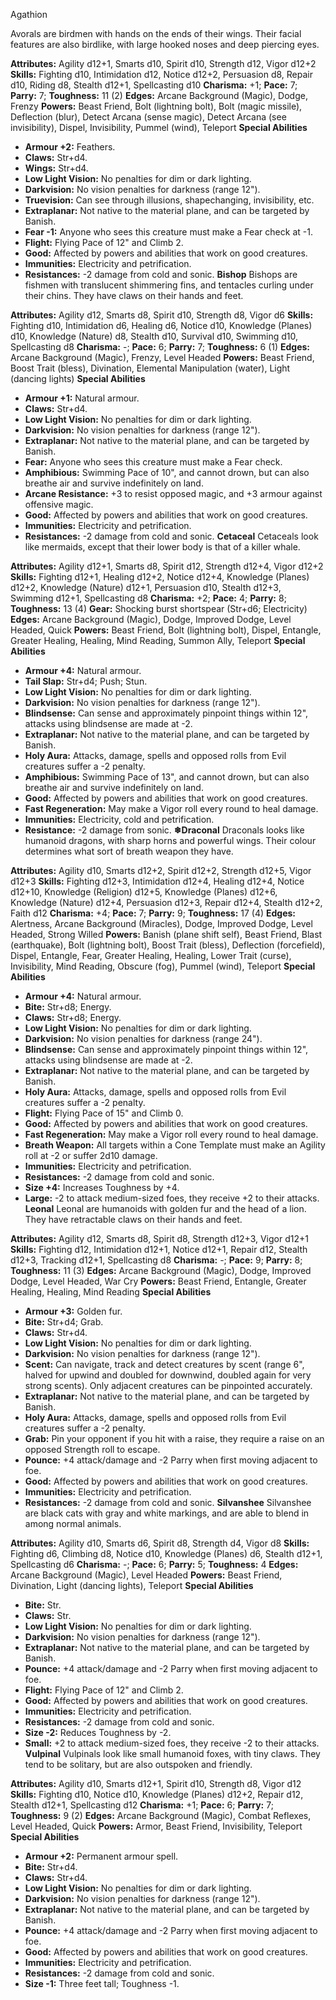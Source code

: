 Agathion

Avorals are birdmen with hands on the ends of their wings. Their
facial features are also birdlike, with large hooked noses and deep
piercing eyes.

**Attributes:** Agility d12+1, Smarts d10, Spirit d10, Strength d12,
Vigor d12+2
**Skills:** Fighting d10, Intimidation d12, Notice d12+2, Persuasion d8,
Repair d10, Riding d8, Stealth d12+1, Spellcasting d10
**Charisma:** +1; **Pace:** 7; **Parry:** 7; **Toughness:** 11 (2)
**Edges:** Arcane Background (Magic), Dodge, Frenzy
**Powers:** Beast Friend, Bolt (lightning bolt), Bolt (magic missile),
Deflection (blur), Detect Arcana (sense magic), Detect Arcana (see
invisibility), Dispel, Invisibility, Pummel (wind), Teleport
**Special Abilities**
- **Armour +2:** Feathers.
- **Claws:** Str+d4.
- **Wings:** Str+d4.
- **Low Light Vision:** No penalties for dim or dark lighting.
- **Darkvision:** No vision penalties for darkness (range 12").
- **Truevision:** Can see through illusions, shapechanging,
invisibility, etc.
- **Extraplanar:** Not native to the material plane, and can be targeted
by Banish.
- **Fear -1:** Anyone who sees this creature must make a Fear check at
-1.
- **Flight:** Flying Pace of 12" and Climb 2.
- **Good:** Affected by powers and abilities that work on good
creatures.
- **Immunities:** Electricity and petrification.
- **Resistances:** -2 damage from cold and sonic.
**Bishop**
Bishops are fishmen with translucent shimmering fins, and tentacles
curling under their chins. They have claws on their hands and feet.

**Attributes:** Agility d12, Smarts d8, Spirit d10, Strength d8, Vigor
d6
**Skills:** Fighting d10, Intimidation d6, Healing d6, Notice d10,
Knowledge (Planes) d10, Knowledge (Nature) d8, Stealth d10, Survival
d10, Swimming d10, Spellcasting d8
**Charisma:** -; **Pace:** 6; **Parry:** 7; **Toughness:** 6 (1)
**Edges:** Arcane Background (Magic), Frenzy, Level Headed
**Powers:** Beast Friend, Boost Trait (bless), Divination, Elemental
Manipulation (water), Light (dancing lights)
**Special Abilities**
- **Armour +1:** Natural armour.
- **Claws:** Str+d4.
- **Low Light Vision:** No penalties for dim or dark lighting.
- **Darkvision:** No vision penalties for darkness (range 12").
- **Extraplanar:** Not native to the material plane, and can be targeted
by Banish.
- **Fear:** Anyone who sees this creature must make a Fear check.
- **Amphibious:** Swimming Pace of 10", and cannot drown, but can also
breathe air and survive indefinitely on land.
- **Arcane Resistance:** +3 to resist opposed magic, and +3 armour
against offensive magic.
- **Good:** Affected by powers and abilities that work on good
creatures.
- **Immunities:** Electricity and petrification.
- **Resistances:** -2 damage from cold and sonic.
**Cetaceal**
Cetaceals look like mermaids, except that their lower body is that of
a killer whale.

**Attributes:** Agility d12+1, Smarts d8, Spirit d12, Strength d12+4,
Vigor d12+2
**Skills:** Fighting d12+1, Healing d12+2, Notice d12+4, Knowledge
(Planes) d12+2, Knowledge (Nature) d12+1, Persuasion d10, Stealth d12+3,
Swimming d12+1, Spellcasting d8
**Charisma:** +2; **Pace:** 4; **Parry:** 8; **Toughness:** 13 (4)
**Gear:** Shocking burst shortspear (Str+d6; Electricity)
**Edges:** Arcane Background (Magic), Dodge, Improved Dodge, Level
Headed, Quick
**Powers:** Beast Friend, Bolt (lightning bolt), Dispel, Entangle,
Greater Healing, Healing, Mind Reading, Summon Ally, Teleport
**Special Abilities**
- **Armour +4:** Natural armour.
- **Tail Slap:** Str+d4; Push; Stun.
- **Low Light Vision:** No penalties for dim or dark lighting.
- **Darkvision:** No vision penalties for darkness (range 12").
- **Blindsense:** Can sense and approximately pinpoint things within
12", attacks using blindsense are made at -2.
- **Extraplanar:** Not native to the material plane, and can be targeted
by Banish.
- **Holy Aura:** Attacks, damage, spells and opposed rolls from Evil
creatures suffer a -2 penalty.
- **Amphibious:** Swimming Pace of 13", and cannot drown, but can also
breathe air and survive indefinitely on land.
- **Good:** Affected by powers and abilities that work on good
creatures.
- **Fast Regeneration:** May make a Vigor roll every round to heal
damage.
- **Immunities:** Electricity, cold and petrification.
- **Resistance:** -2 damage from sonic.
**❄Draconal**
Draconals looks like humanoid dragons, with sharp horns and powerful
wings. Their colour determines what sort of breath weapon they have.

**Attributes:** Agility d10, Smarts d12+2, Spirit d12+2, Strength d12+5,
Vigor d12+3
**Skills:** Fighting d12+3, Intimidation d12+4, Healing d12+4, Notice
d12+10, Knowledge (Religion) d12+5, Knowledge (Planes) d12+6, Knowledge
(Nature) d12+4, Persuasion d12+3, Repair d12+4, Stealth d12+2, Faith
d12
**Charisma:** +4; **Pace:** 7; **Parry:** 9; **Toughness:** 17 (4)
**Edges:** Alertness, Arcane Background (Miracles), Dodge, Improved
Dodge, Level Headed, Strong Willed
**Powers:** Banish (plane shift self), Beast Friend, Blast (earthquake),
Bolt (lightning bolt), Boost Trait (bless), Deflection (forcefield),
Dispel, Entangle, Fear, Greater Healing, Healing, Lower Trait (curse),
Invisibility, Mind Reading, Obscure (fog), Pummel (wind), Teleport
**Special Abilities**
- **Armour +4:** Natural armour.
- **Bite:** Str+d8; Energy.
- **Claws:** Str+d8; Energy.
- **Low Light Vision:** No penalties for dim or dark lighting.
- **Darkvision:** No vision penalties for darkness (range 24").
- **Blindsense:** Can sense and approximately pinpoint things within
12", attacks using blindsense are made at -2.
- **Extraplanar:** Not native to the material plane, and can be targeted
by Banish.
- **Holy Aura:** Attacks, damage, spells and opposed rolls from Evil
creatures suffer a -2 penalty.
- **Flight:** Flying Pace of 15" and Climb 0.
- **Good:** Affected by powers and abilities that work on good
creatures.
- **Fast Regeneration:** May make a Vigor roll every round to heal
damage.
- **Breath Weapon:** All targets within a Cone Template must make an
Agility roll at -2 or suffer 2d10 damage.
- **Immunities:** Electricity and petrification.
- **Resistances:** -2 damage from cold and sonic.
- **Size +4:** Increases Toughness by +4.
- **Large:** -2 to attack medium-sized foes, they receive +2 to their
attacks.
**Leonal**
Leonal are humanoids with golden fur and the head of a lion. They
have retractable claws on their hands and feet.

**Attributes:** Agility d12, Smarts d8, Spirit d8, Strength d12+3, Vigor
d12+1
**Skills:** Fighting d12, Intimidation d12+1, Notice d12+1, Repair d12,
Stealth d12+3, Tracking d12+1, Spellcasting d8
**Charisma:** -; **Pace:** 9; **Parry:** 8; **Toughness:** 11 (3)
**Edges:** Arcane Background (Magic), Dodge, Improved Dodge, Level
Headed, War Cry
**Powers:** Beast Friend, Entangle, Greater Healing, Healing, Mind
Reading
**Special Abilities**
- **Armour +3:** Golden fur.
- **Bite:** Str+d4; Grab.
- **Claws:** Str+d4.
- **Low Light Vision:** No penalties for dim or dark lighting.
- **Darkvision:** No vision penalties for darkness (range 12").
- **Scent:** Can navigate, track and detect creatures by scent (range
6", halved for upwind and doubled for downwind, doubled again for very
strong scents). Only adjacent creatures can be pinpointed accurately.
- **Extraplanar:** Not native to the material plane, and can be targeted
by Banish.
- **Holy Aura:** Attacks, damage, spells and opposed rolls from Evil
creatures suffer a -2 penalty.
- **Grab:** Pin your opponent if you hit with a raise, they require a
raise on an opposed Strength roll to escape.
- **Pounce:** +4 attack/damage and -2 Parry when first moving adjacent
to foe.
- **Good:** Affected by powers and abilities that work on good
creatures.
- **Immunities:** Electricity and petrification.
- **Resistances:** -2 damage from cold and sonic.
**Silvanshee**
Silvanshee are black cats with gray and white markings, and are able
to blend in among normal animals.

**Attributes:** Agility d10, Smarts d6, Spirit d8, Strength d4, Vigor
d8
**Skills:** Fighting d6, Climbing d8, Notice d10, Knowledge (Planes) d6,
Stealth d12+1, Spellcasting d6
**Charisma:** -; **Pace:** 6; **Parry:** 5; **Toughness:** 4
**Edges:** Arcane Background (Magic), Level Headed
**Powers:** Beast Friend, Divination, Light (dancing lights), Teleport
**Special Abilities**
- **Bite:** Str.
- **Claws:** Str.
- **Low Light Vision:** No penalties for dim or dark lighting.
- **Darkvision:** No vision penalties for darkness (range 12").
- **Extraplanar:** Not native to the material plane, and can be targeted
by Banish.
- **Pounce:** +4 attack/damage and -2 Parry when first moving adjacent
to foe.
- **Flight:** Flying Pace of 12" and Climb 2.
- **Good:** Affected by powers and abilities that work on good
creatures.
- **Immunities:** Electricity and petrification.
- **Resistances:** -2 damage from cold and sonic.
- **Size -2:** Reduces Toughness by -2.
- **Small:** +2 to attack medium-sized foes, they receive -2 to their
attacks.
**Vulpinal**
Vulpinals look like small humanoid foxes, with tiny claws. They tend
to be solitary, but are also outspoken and friendly.

**Attributes:** Agility d10, Smarts d12+1, Spirit d10, Strength d8,
Vigor d12
**Skills:** Fighting d10, Notice d10, Knowledge (Planes) d12+2, Repair
d12, Stealth d12+1, Spellcasting d12
**Charisma:** +1; **Pace:** 6; **Parry:** 7; **Toughness:** 9 (2)
**Edges:** Arcane Background (Magic), Combat Reflexes, Level Headed,
Quick
**Powers:** Armor, Beast Friend, Invisibility, Teleport
**Special Abilities**
- **Armour +2:** Permanent armour spell.
- **Bite:** Str+d4.
- **Claws:** Str+d4.
- **Low Light Vision:** No penalties for dim or dark lighting.
- **Darkvision:** No vision penalties for darkness (range 12").
- **Extraplanar:** Not native to the material plane, and can be targeted
by Banish.
- **Pounce:** +4 attack/damage and -2 Parry when first moving adjacent
to foe.
- **Good:** Affected by powers and abilities that work on good
creatures.
- **Immunities:** Electricity and petrification.
- **Resistances:** -2 damage from cold and sonic.
- **Size -1:** Three feet tall; Toughness -1.

